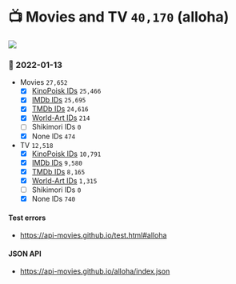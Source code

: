 # :tv: Movies and TV `40,170` (alloha)

<a href="https://API-Movies.github.io"><img src="https://API-Movies.github.io/banner.png?cache"></a>

### :date: 2022-01-13
- Movies `27,652`
  - [x] <a href="https://API-Movies.github.io/alloha/movie_kinopoisk_ids.json">KinoPoisk IDs</a> `25,466`
  - [x] <a href="https://API-Movies.github.io/alloha/movie_imdb_ids.json">IMDb IDs</a> `25,695`
  - [x] <a href="https://API-Movies.github.io/alloha/movie_tmdb_ids.json">TMDb IDs</a> `24,616`
  - [x] <a href="https://API-Movies.github.io/alloha/movie_world_art_ids.json">World-Art IDs</a> `214`
  - [ ] Shikimori IDs `0`
  - [x] None IDs `474`
- TV `12,518`
  - [x] <a href="https://API-Movies.github.io/alloha/tv_kinopoisk_ids.json">KinoPoisk IDs</a> `10,791`
  - [x] <a href="https://API-Movies.github.io/alloha/tv_imdb_ids.json">IMDb IDs</a> `9,580`
  - [x] <a href="https://API-Movies.github.io/alloha/tv_tmdb_ids.json">TMDb IDs</a> `8,165`
  - [x] <a href="https://API-Movies.github.io/alloha/tv_world_art_ids.json">World-Art IDs</a> `1,315`
  - [ ] Shikimori IDs `0`
  - [x] None IDs `740`
#### Test errors
- <a href='https://api-movies.github.io/test.html#alloha'>https://api-movies.github.io/test.html#alloha</a>
#### JSON API
- <a href='https://api-movies.github.io/alloha/index.json'>https://api-movies.github.io/alloha/index.json</a>
